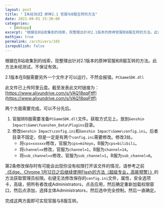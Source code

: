 ```yaml
---
layout: post
title: "【未经测试】原神2.1 官服与B服互转的方法"
date: 2021-09-01 15:30:00
categories: 
  - [Webapp]
excerpt: "根据在B站收集到的线索，现整理出针对2.1版本的原神官服和B服互转的方法。此方法未经测试，不保证有效。"
mathjax: true
permalink: /archivers/103
isrepublish: false
---
```


根据在B站收集到的线索，现整理出针对2.1版本的原神官服和B服互转的方法。此方法未经测试，不保证有效。

2.1版本在B服需要另外一个文件才可以运行，不然会报错。```PCGameSDK.dll```

此文件已上传阿里云盘。截至发表此文时链接为：[https://www.aliyundrive.com/s/VAQ18qqFtff](https://www.aliyundrive.com/s/VAQ18qqFtff)

两个方面需要完成。可以不分先后。

1. 官服转B服需要准备```PCGameSDK.dll```文件。获取方式见上。放到```Genshin Impact\Game\Yuanshen_Data\Plugins```目录。
2. 修改```Genshin Impact\config.ini```和```Genshin Impact\Game\config.ini```。后者目录不固定，但是一定是有两个```config.ini```需要修改。修改3处。
    * 将```cps=xxxxxx```修改，官服为```cps=mihoyo```，B服为```cps=bilibili```。
    * 将```channel=x```修改，官服为```channel=1```，B服为```channel=14```。
    * 将```sub_channel=x```修改，官服为```sub_channel=1```，B服为```sub_channel=0```。

第2条修改保存时有可能会出现你没有权限打开该文件的情况，请参考之前[《Edge、Chrome 1月12日之后继续使用Flash的方法（超级专业，高能预警）》](63.html)的方法获取管理员权限。右键无法修改保存的```config.ini```文件，属性，安全选项卡，高级，把所有者改成Administrators，点击应用，然后确定重新加载权限窗口，然后点添加，选择主体Administrators，然后选中完全控制。然后一直确定。

完成这两方面即可实现官服与B服互转。